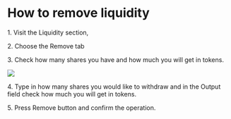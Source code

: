 # How to remove liquidity

1\. Visit the Liquidity section,

2\. Choose the Remove tab

3\. Check how many shares you have and how much you will get in tokens.

![](https://ucarecdn.com/0e676760-837a-4432-baa6-77a3d60dea8c/image.png)

4\. Type in how many shares you would like to withdraw and in the Output field check how much you will get in tokens.

5\. Press Remove button and confirm the operation.
